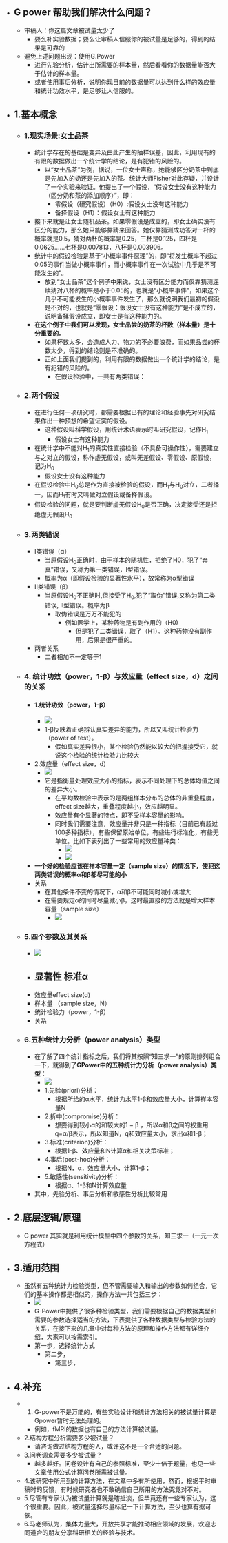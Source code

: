 - ## G power 帮助我们解决什么问题？
	- 审稿人：你这篇文章被试量太少了
		- 要么补实验数据；要么让审稿人信服你的被试量是足够的，得到的结果是可靠的
	- 避免上述问题出现：使用G.Power
		- 进行先验分析，估计出所需要的样本量，然后看看你的数据量能否大于估计的样本量。
		- 或者使用事后分析，说明你现目前的数据量可以达到什么样的效应量和统计功效水平，是足够让人信服的。
- ## 1.基本概念
	- ### 1.现实场景:女士品茶
		- 统计学存在的基础是变异及由此产生的抽样误差，因此，利用现有的有限的数据做出一个统计学的结论，是有犯错的风险的。
			- 以“女士品茶”为例，据说，一位女士声称，她能够区分奶茶中到底是先加入的奶还是先加入的茶。统计大师Fisher对此存疑，并设计了一个实验来验证。他提出了一个假设，“假设女士没有这种能力（区分奶和茶的添加顺序）”，即：
				- 零假设（研究假设）（H0）:假设女士没有这种能力
				- 备择假设（H1）：假设女士有这种能力
		- 接下来就是让女士随机品茶。如果零假设是成立的，即女士确实没有区分的能力，那么她只能够靠猜来回答。她仅靠猜测成功答对一杯的概率就是0.5，猜对两杯的概率是0.25，三杯是0.125，四杯是0.0625……七杯是0.007813，八杯是0.003906。
		- 统计中的假设检验是基于“小概率事件原理”的，即“将发生概率不超过0.05的事件当做小概率事件，而小概率事件在一次试验中几乎是不可能发生的”。
			- 放到“女士品茶”这个例子中来说，女士没有区分能力而仅靠猜测连续猜对八杯的概率是小于0.05的，也就是“小概率事件”，如果这个几乎不可能发生的小概率事件发生了，那么就说明我们最初的假设是不对的，也就是“零假设：假设女士没有这种能力”是不成立的，说明备择假设成立，即女士是有这种能力的。
		- **在这个例子中我们可以发现，女士品尝的奶茶的杯数（样本量）是十分重要的。**
			- 如果杯数太多，会造成人力、物力的不必要浪费，而如果品尝的杯数太少，得到的结论则是不准确的。
			- 正如上面我们提到的，利用有限的数据做出一个统计学的结论，是有犯错的风险的。
				- 在假设检验中，一共有两类错误：
	- ### 2.两个假设
		- 在进行任何一项研究时，都需要根据已有的理论和经验事先对研究结果作出一种预想的希望证实的假设。
			- 这种假设叫科学假设，用统计术语表示时叫研究假设，记作H<sub>1</sub>
				- 假设女士有这种能力
		- 在统计学中不能对H<sub>1</sub>的真实性直接检验（不具备可操作性），需要建立与之对立的假设，称作虚无假设，或叫无差假设、零假设、原假设，记为H<sub>0</sub>
			- 假设女士没有这种能力
		- 在假设检验中H<sub>0</sub>总是作为直接被检验的假设，而H<sub>1</sub>与H<sub>0</sub>对立，二者择一，因而H<sub>1</sub>有时又叫做对立假设或备择假设。
		- 假设检验的问题，就是要判断虚无假设H<sub>0</sub>是否正确，决定接受还是拒绝虚无假设H<sub>0</sub>
	- ### 3.两类错误
		- I类错误（α）
			- 当原假设H<sub>0</sub>正确时，由于样本的随机性，拒绝了H0，犯了“弃真”错误，又称为第一类错误，I型错误。
			- 概率为α（即假设检验的显著性水平），故常称为α型错误
		- II类错误（β）
			- 当原假设H<sub>0</sub>不正确时,但接受了H<sub>0</sub>,犯了“取伪”错误,又称为第二类错误, II型错误。概率为β
				- 取伪错误是万万不能犯的
					- 例如医学上，某种药物是有副作用的（H0)
						- 但是犯了二类错误，取了（H1）。这种药物没有副作用，后果是很严重的。
		- 两者关系
			- 二者相加不一定等于1
	- ### 4. 统计功效（power，1-β）与效应量（effect size，d）之间的关系
		- #### 1.统计功效（power，1-β）
			- ![](https://cubox.pro/c/filters:no_upscale()?imageUrl=https%3A%2F%2Fpic3.zhimg.com%2Fv2-a106446b8618b2fb7c152814cd8045a2_b.jpg)
			- 1-β反映着正确辨认真实差异的能力，所以又叫统计检验力（power of test）。
				- 假如真实差异很小，某个检验仍然能以较大的把握接受它，就说这个检验的统计检验力比较大
		- 2.效应量（effect size，d）
			- ![](https://cubox.pro/c/filters:no_upscale()?imageUrl=https%3A%2F%2Fpic4.zhimg.com%2Fv2-e333252e481da6311db2832cd9fd3117_b.jpg)
			- 它是指衡量处理效应大小的指标，表示不同处理下的总体均值之间的差异大小。
				- 在平均数检验中表示的是两组样本分布的总体的非重叠程度，effect size越大，重叠程度越小，效应越明显。
				- 效应量有个显著的特点，即不受样本容量的影响。
				- 同时我们需要注意，效应量并非只是一种指标（目前已有超过100多种指标），有些保留原始单位，有些进行标准化，有些无单位。比如下表列出了一些常用的效应量种类：
					- ![](https://cubox.pro/c/filters:no_upscale()?imageUrl=https%3A%2F%2Fpic1.zhimg.com%2Fv2-7815fb014e85b898b47bdecc5dc25bc4_b.jpg)
					- ![](https://cubox.pro/c/filters:no_upscale()?imageUrl=https%3A%2F%2Fpic1.zhimg.com%2Fv2-088545bfbff0bcb58a048c087af55954_b.jpg)
		- **一个好的检验应该在样本容量一定（sample size）的情况下，使犯这两类错误的概率α和β都尽可能的小**
		- 关系
			- 在其他条件不变的情况下，α和β不可能同时减小或增大
			- 在需要规定α的同时尽量减小β，这时最直接的方法就是增大样本容量（sample size）
				- ![](https://cubox.pro/c/filters:no_upscale()?imageUrl=https%3A%2F%2Fpic3.zhimg.com%2Fv2-f1643912ed56eab827c9eecd3efc356e_b.jpg)
	- ### 5.四个参数及其关系
		- ![](https://cubox.pro/c/filters:no_upscale()?imageUrl=https%3A%2F%2Fpic1.zhimg.com%2Fv2-e6eae364d0a8a808e6550d294ae649cc_b.jpg)
		- 显著性 标准α
			- 
		- 效应量effect size(d)
		- 样本量 （sample size，N）
		- 统计检验力（power，1-β）
		- 关系
	- ### 6.五种统计力分析（power analysis）类型
		- 在了解了四个统计指标之后，我们将其按照“知三求一”的原则排列组合一下，就得到了**GPower中的五种统计力分析（power analysis）类型**：
			- ![](https://cubox.pro/c/filters:no_upscale()?imageUrl=https%3A%2F%2Fpic3.zhimg.com%2Fv2-9547580bf8ca9af034ebe73d43f7c852_b.jpg)
			- 1.先验(priori)分析：
				- 根据所给的α水平，统计力水平1-β和效应量大小，计算样本容量N
			- 2.折中(compromise)分析：
				- 想要得到较小α的和较大的1 − β ，所以α和β之间的权重用q=α/β表示，所以知道N，q和效应量大小，求出α和1-β；
			- 3.标准(criterion)分析：
				- 根据1-β、效应量和N计算α和相关决策标准；
			- 4.事后(post-hoc)分析：
				- 根据N，α，效应量大小，计算1-β；
			- 5.敏感性(sensitivity)分析：
				- 根据α、1-β和N计算效应量
		- 其中，先验分析、事后分析和敏感性分析比较常用
- ## 2.底层逻辑/原理
	- G power 其实就是利用统计模型中四个参数的关系，知三求一（一元一次方程式）
- ## 3.适用范围
	- 虽然有五种统计力检验类型，但不管需要输入和输出的参数如何组合，它们的基本操作都是相似的，操作方法一共包括三步：
		- ![](https://cubox.pro/c/filters:no_upscale()?imageUrl=https%3A%2F%2Fpic1.zhimg.com%2Fv2-7b588ac580a5b3646437f7ba81ba6470_b.jpg)
		- G-Power中提供了很多种检验类型，我们需要根据自己的数据类型和需要的参数选择适当的方法，下表提供了各种数据类型与检验方法的关系，在接下来的几章中对每种方法的原理和操作方法都有详细介绍，大家可以按需索引。
		- 第一步，选择统计方式
			- 第二步，
				- 第三步，
- ## 4.补充
	- 1. G-power不是万能的，有些实验设计和统计方法相关的被试量计算是Gpower暂时无法处理的。
		- 例如，fMRI的数据也有自己的方法计算被试量。
	- 2.结构方程分析需要多少被试量？
		- 请咨询做过结构方程的人，或许这不是一个合适的问题。
	- 3.问卷调查需要多少被试量？
		- 越多越好。问卷设计有自己的参照标准，至少十倍于题量，也见一些文章使用公式计算问卷所需被试量。
	- 4.该研究中所用到的计算方法，在文章中多有所使用，然而，根据平时审稿时的反馈，有时候研究者也不敢确信自己所用的方法究竟对不对。
	- 5.尽管有专家认为被试量计算就是瞎扯淡，但毕竟还有一些专家认为，这个很重要。因此，被试量选择尽量标记一下计算方法，至少也算有据可依。
	- 6.马老师认为，集体力量大，开放共享才能推动相应领域的发展，欢迎志同道合的朋友分享科研相关的经验与技术。